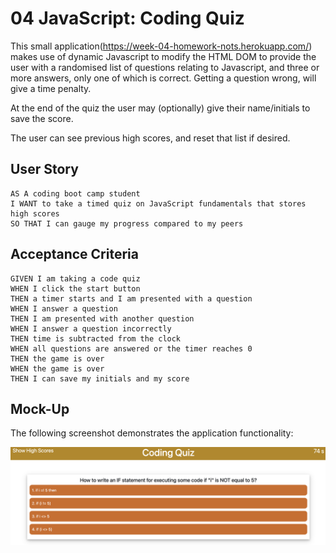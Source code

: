 # 04 JavaScript: Coding Quiz

This small application(https://week-04-homework-nots.herokuapp.com/) makes use of dynamic Javascript to modify the HTML DOM
to provide the user with a randomised list of questions relating to Javascript, and three or more answers, only one of which is correct.  Getting a question wrong, will give a time penalty.

At the end of the quiz the user may (optionally) give their name/initials to save the score.

The user can see previous high scores, and reset that list if desired.

## User Story

```
AS A coding boot camp student
I WANT to take a timed quiz on JavaScript fundamentals that stores high scores
SO THAT I can gauge my progress compared to my peers
```

## Acceptance Criteria

```
GIVEN I am taking a code quiz
WHEN I click the start button
THEN a timer starts and I am presented with a question
WHEN I answer a question
THEN I am presented with another question
WHEN I answer a question incorrectly
THEN time is subtracted from the clock
WHEN all questions are answered or the timer reaches 0
THEN the game is over
WHEN the game is over
THEN I can save my initials and my score
```

## Mock-Up

The following screenshot demonstrates the application functionality:

![A user clicks through an interactive coding quiz, then enters initials to save the high score before resetting and starting over.](./public/assets/img/screenshot.png)
